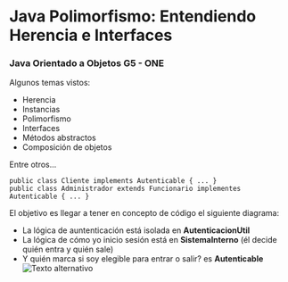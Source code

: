 # Java Polimorfismo: Entendiendo Herencia e Interfaces
### Java Orientado a Objetos G5 - ONE

<p>
Algunos temas vistos:
</p>

- Herencia
- Instancias
- Polimorfismo
- Interfaces
- Métodos abstractos
- Composición de objetos

Entre otros... 

```
public class Cliente implements Autenticable { ... }
public class Administrador extends Funcionario implementes Autenticable { ... }
```

El objetivo es llegar a tener en concepto de código el siguiente diagrama:
- La lógica de auntenticación está isolada en __AutenticacionUtil__
- La lógica de cómo yo inicio sesión está en __SistemaInterno__ (él decide quién entra y quién sale)
- Y quién marca si soy elegible para entrar o salir? es __Autenticable__
![Texto alternativo](https://raw.githubusercontent.com/FerNicolas117/Images/main/Diagrama-Bytebanck-heredado.png?token=GHSAT0AAAAAACEOVLXVCJPNNQIJKOQ73EUSZFHWWLQ)
